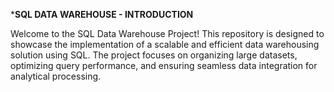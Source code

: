 ***SQL DATA WAREHOUSE - INTRODUCTION**

Welcome to the SQL Data Warehouse Project! This repository is designed to showcase the implementation of a scalable and efficient data warehousing solution using SQL. The project focuses on organizing large datasets, optimizing query performance, and ensuring seamless data integration for analytical processing.
